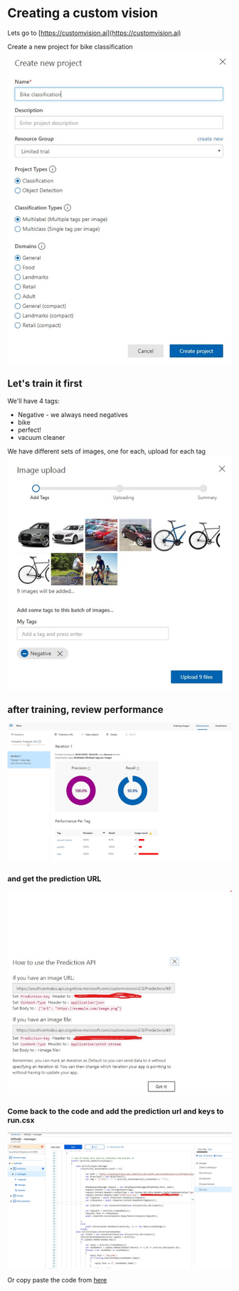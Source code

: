 # Creating a custom vision
Lets go to [https://customvision.ai](https://customvision.ai)

Create a new project for bike classification
![create](screens/customvision_create.jpg)

## Let's train it first
We'll have 4 tags:
- Negative - we always need negatives
- bike
- perfect!
- vacuum cleaner

We have different sets of images, one for each, upload for each tag
![negative](screens/customvision_negative.jpg)


## after training, review performance

![performance](screens/customvision_performance.jpg)

### and get the prediction URL

![prediction](screens/customvision_prediction.jpg)

### Come back to the code and add the prediction url and keys to run.csx

![](screens/ex3_bot.jpg)

Or copy paste the code from [here](exercises/ex3/run.csx)
